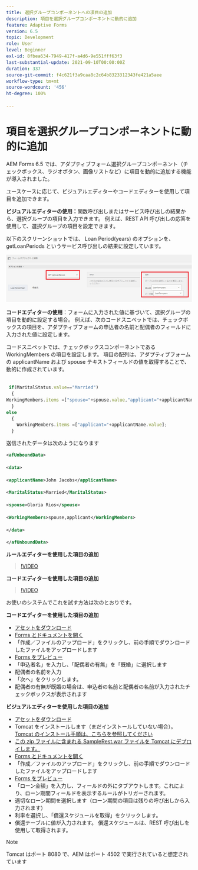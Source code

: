 ```yaml
---
title: 選択グループコンポーネントへの項目の追加
description: 項目を選択グループコンポーネントに動的に追加
feature: Adaptive Forms
version: 6.5
topic: Development
role: User
level: Beginner
exl-id: 8fbea634-7949-417f-a4d6-9e551fff63f3
last-substantial-update: 2021-09-10T00:00:00Z
duration: 337
source-git-commit: f4c621f3a9caa8c2c64b8323312343fe421a5aee
workflow-type: tm+mt
source-wordcount: '456'
ht-degree: 100%

---
```


# 項目を選択グループコンポーネントに動的に追加

AEM Forms 6.5 では、アダプティブフォーム選択グループコンポーネント（チェックボックス、ラジオボタン、画像リストなど）に項目を動的に追加する機能が導入されました。


ユースケースに応じて、ビジュアルエディターやコードエディターを使用して項目を追加できます。

**ビジュアルエディターの使用：**&#x200B;関数呼び出しまたはサービス呼び出しの結果から、選択グループの項目を入力できます。 例えば、REST API 呼び出しの応答を使用して、選択グループの項目を設定できます。

以下のスクリーンショットでは、 Loan Period(years) のオプションを、getLoanPeriods というサービス呼び出しの結果に設定しています。

![ルールエディター](assets/ruleeditor.png)

**コードエディターの使用**：フォームに入力された値に基づいて、選択グループの項目を動的に設定する場合。 例えば、次のコードスニペットでは、チェックボックスの項目を、アダプティブフォームの申込者の名前と配偶者のフィールドに入力された値に設定します。

コードスニペットでは、チェックボックスコンポーネントである WorkingMembers の項目を設定します。 項目の配列は、アダプティブフォームの applicantName および spouse テキストフィールドの値を取得することで、動的に作成されています。

```javascript
 
 if(MaritalStatus.value=="Married")
  {
WorkingMembers.items =["spouse="+spouse.value,"applicant="+applicantName.value];
  }
else
  {
    WorkingMembers.items =["applicant="+applicantName.value];
  }
```

送信されたデータは次のようになります

```xml
<afUnboundData>

<data>

<applicantName>John Jacobs</applicantName>

<MaritalStatus>Married</MaritalStatus>

<spouse>Gloria Rios</spouse>

<WorkingMembers>spouse,applicant</WorkingMembers>

</data>

</afUnboundData>
```

**ルールエディターを使用した項目の追加**

>[!VIDEO](https://video.tv.adobe.com/v/26847?quality=12&learn=on)

**コードエディターを使用した項目の追加**

>[!VIDEO](https://video.tv.adobe.com/v/26848?quality=12&learn=on)

お使いのシステムでこれを試す方法は次のとおりです。

**コードエディターを使用した項目の追加**

* [アセットをダウンロード](assets/usingthecodeeditor.zip)
* [Forms とドキュメントを開く](http://localhost:4502/aem/forms.html/content/dam/formsanddocuments)
* 「作成／ファイルのアップロード」をクリックし、前の手順でダウンロードしたファイルをアップロードします
* [Forms をプレビュー](http://localhost:4502/content/dam/formsanddocuments/simpleform/jcr:content?wcmmode=disabled)
* 「申込者名」を入力し、「配偶者の有無」を「既婚」に選択します
* 配偶者の名前を入力
* 「次へ」をクリックします。
* 配偶者の有無が既婚の場合は、申込者の名前と配偶者の名前が入力されたチェックボックスが表示されます

**ビジュアルエディターを使用した項目の追加**

* [アセットをダウンロード](assets/usingthevisualeditor.zip)
* Tomcat をインストールします（まだインストールしていない場合）。 [Tomcat のインストール手順は、こちらを参照してください](https://experienceleague.adobe.com/docs/experience-manager-learn/forms/ic-print-channel-tutorial/introduction.html?lang=ja)
* [この zip ファイルに含まれる SampleRest.war ファイルを Tomcat にデプロイします。](assets/sample-rest.zip)
* [Forms とドキュメントを開く](http://localhost:4502/aem/forms.html/content/dam/formsanddocuments)
* 「作成／ファイルのアップロード」をクリックし、前の手順でダウンロードしたファイルをアップロードします
* [Forms をプレビュー](http://localhost:4502/content/dam/formsanddocuments/amortizationschedule/jcr:content?wcmmode=disabled)
* 「ローン金額」を入力し、フィールドの外にタブアウトします。これにより、ローン期間フィールドを表示するルールがトリガーされます。
* 適切なローン期間を選択します（ローン期間の項目は残りの呼び出しから入力されます）
* 利率を選択し、「償還スケジュールを取得」をクリックします。
* 償還テーブルに値が入力されます。 償還スケジュールは、REST 呼び出しを使用して取得されます。

>[!NOTE]
> Tomcat はポート 8080 で、AEM はポート 4502 で実行されていると想定されています
